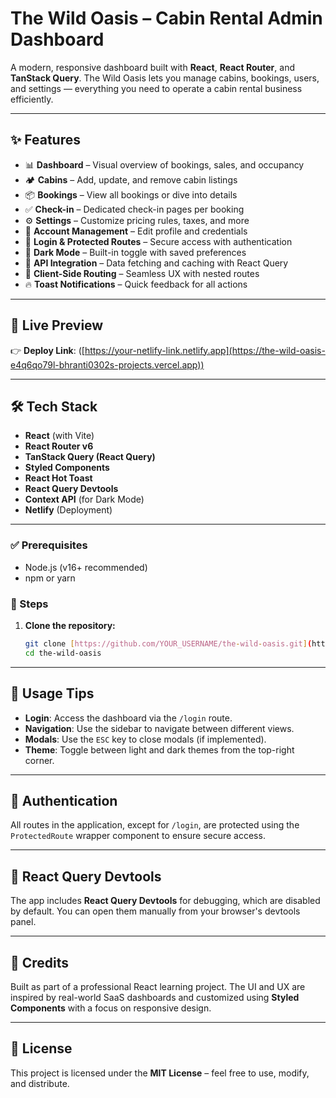 # The Wild Oasis – Cabin Rental Admin Dashboard

A modern, responsive dashboard built with **React**, **React Router**, and **TanStack Query**. The Wild Oasis lets you manage cabins, bookings, users, and settings — everything you need to operate a cabin rental business efficiently.

---

## ✨ Features

- 📊 **Dashboard** – Visual overview of bookings, sales, and occupancy
- 🏕️ **Cabins** – Add, update, and remove cabin listings
- 📦 **Bookings** – View all bookings or dive into details
- ✅ **Check-in** – Dedicated check-in pages per booking
- ⚙️ **Settings** – Customize pricing rules, taxes, and more
- 👤 **Account Management** – Edit profile and credentials
- 🔐 **Login & Protected Routes** – Secure access with authentication
- 🌙 **Dark Mode** – Built-in toggle with saved preferences
- 📡 **API Integration** – Data fetching and caching with React Query
- 🔁 **Client-Side Routing** – Seamless UX with nested routes
- 🔥 **Toast Notifications** – Quick feedback for all actions

---

## 🚀 Live Preview

👉 **Deploy Link**: ([https://your-netlify-link.netlify.app](https://the-wild-oasis-e4q6qo79l-bhranti0302s-projects.vercel.app))

---

## 🛠️ Tech Stack

- **React** (with Vite)
- **React Router v6**
- **TanStack Query (React Query)**
- **Styled Components**
- **React Hot Toast**
- **React Query Devtools**
- **Context API** (for Dark Mode)
- **Netlify** (Deployment)

---

### ✅ Prerequisites

- Node.js (v16+ recommended)
- npm or yarn

### 🔧 Steps

1.  **Clone the repository:**

    ```bash
    git clone [https://github.com/YOUR_USERNAME/the-wild-oasis.git](https://github.com/YOUR_USERNAME/the-wild-oasis.git)
    cd the-wild-oasis
    ```

---

## 🧠 Usage Tips

- **Login**: Access the dashboard via the `/login` route.
- **Navigation**: Use the sidebar to navigate between different views.
- **Modals**: Use the `ESC` key to close modals (if implemented).
- **Theme**: Toggle between light and dark themes from the top-right corner.

---

## 🔐 Authentication

All routes in the application, except for `/login`, are protected using the `ProtectedRoute` wrapper component to ensure secure access.

---

## 🧪 React Query Devtools

The app includes **React Query Devtools** for debugging, which are disabled by default. You can open them manually from your browser's devtools panel.

---

## 🙏 Credits

Built as part of a professional React learning project. The UI and UX are inspired by real-world SaaS dashboards and customized using **Styled Components** with a focus on responsive design.

---

## 📄 License

This project is licensed under the **MIT License** – feel free to use, modify, and distribute.
